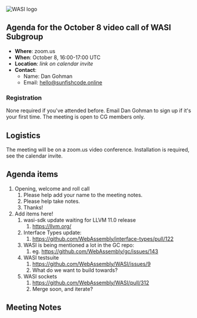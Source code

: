 ![WASI logo](/WASI.png)

## Agenda for the October 8 video call of WASI Subgroup

- **Where**: zoom.us
- **When**: October 8, 16:00-17:00 UTC
- **Location**: *link on calendar invite*
- **Contact**:
    - Name: Dan Gohman
    - Email: hello@sunfishcode.online

### Registration

None required if you've attended before. Email Dan Gohman to sign up if it's
your first time. The meeting is open to CG members only.

## Logistics

The meeting will be on a zoom.us video conference.
Installation is required, see the calendar invite.

## Agenda items

1. Opening, welcome and roll call
    1. Please help add your name to the meeting notes.
    1. Please help take notes.
    1. Thanks!
1. Add items here!
    1. wasi-sdk update waiting for LLVM 11.0 release
        1. https://llvm.org/
    1. Interface Types update:
        1. https://github.com/WebAssembly/interface-types/pull/122
    1. WASI is being mentioned a lot in the GC repo:
        1. eg. https://github.com/WebAssembly/gc/issues/143
    1. WASI testsuite
        1. https://github.com/WebAssembly/WASI/issues/9
        1. What do we want to build towards?
    1. WASI sockets
        1. https://github.com/WebAssembly/WASI/pull/312
        1. Merge soon, and iterate?

## Meeting Notes
